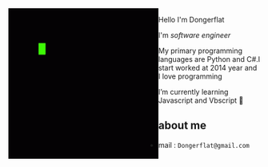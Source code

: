 <img align="left" width="300"  src="coding-function-repeat-eat-sleep-7zxwkklr847mhchm.gif">

Hello I'm Dongerflat

I'm *software engineer* 

My primary programming languages are Python and C#.I start worked at 2014 year and I love programming

I’m currently learning Javascript and Vbscript 🔭


about me
--------

- mail : `Dongerflat@gmail.com`